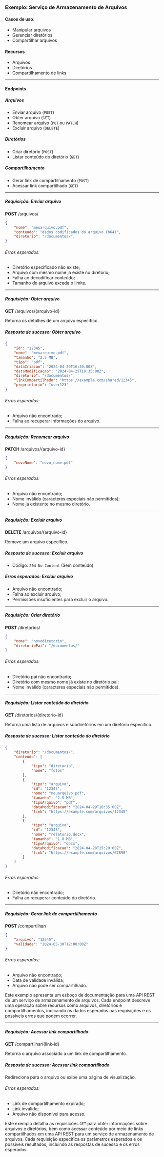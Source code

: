 ### Exemplo: Serviço de Armazenamento de Arquivos

#### Casos de uso:

- Manipular arquivos
- Gerenciar diretórios
- Compartilhar arquivos

#### Recursos

- Arquivos
- Diretórios
- Compartilhamento de links

---

#### Endpoints

##### Arquivos

- Enviar arquivo (`POST`)
- Obter arquivo (`GET`)
- Renomear arquivo (`PUT` ou `PATCH`)
- Excluir arquivo (`DELETE`)

##### Diretórios

- Criar diretório (`POST`)
- Listar conteúdo do diretório (`GET`)

##### Compartilhamento

- Gerar link de compartilhamento (`POST`)
- Acessar link compartilhado (`GET`)

---

##### Requisição: Enviar arquivo

**POST** /arquivos/

````json
{
    "nome": "meuarquivo.pdf",
    "conteudo": "dados codificados do arquivo (b64)",
    "diretorio": "/documentos/",
}
````

###### Erros esperados:

- Diretório especificado não existe;
- Arquivo com mesmo nome já existe no diretório;
- Falha ao decodificar conteúdo;
- Tamanho do arquivo excede o limite.

---

##### Requisição: Obter arquivo

**GET** /arquivos/{arquivo-id}

Retorna os detalhes de um arquivo específico.

##### Resposta de sucesso: Obter arquivo

````json
{
    "id": "12345",
    "nome": "meuarquivo.pdf",
    "tamanho": "2.5 MB",
    "tipo": "pdf",
    "dataCriacao": "2024-04-29T10:30:00Z",
    "dataModificacao": "2024-04-29T10:35:00Z",
    "diretorio": "/documentos/",
    "linkCompartilhado": "https://example.com/shared/12345",
    "proprietario": "user123"
}
````

###### Erros esperados:

- Arquivo não encontrado;
- Falha ao recuperar informações do arquivo.

---

##### Requisição: Renomear arquivo

**PATCH** /arquivos/{arquivo-id}

````json
{
    "novoNome": "novo_nome.pdf"
}
````

###### Erros esperados:

- Arquivo não encontrado;
- Nome inválido (caracteres especiais não permitidos);
- Nome já existente no mesmo diretório.

---

##### Requisição: Excluir arquivo

**DELETE** /arquivos/{arquivo-id}

Remove um arquivo específico.

##### Resposta de sucesso: Excluir arquivo

- Código: `204 No Content`
  (Sem conteúdo)

##### Erros esperados: Excluir arquivo

- Arquivo não encontrado;
- Falha ao excluir arquivo;
- Permissões insuficientes para excluir o arquivo.

---

##### Requisição: Criar diretório

**POST** /diretorios/

````json
{
    "nome": "novodiretorio",
    "diretorioPai": "/documentos/" 
}
````

###### Erros esperados:

- Diretório pai não encontrado;
- Diretório com mesmo nome já existe no diretório pai;
- Nome inválido (caracteres especiais não permitidos).

---

##### Requisição: Listar conteúdo do diretório

**GET** /diretorios/{diretorio-id}

Retorna uma lista de arquivos e subdiretórios em um diretório específico.

##### Resposta de sucesso: Listar conteúdo do diretório

````json
{
    "diretorio": "/documentos/",
    "conteudo": [
        {
            "tipo": "diretorio",
            "nome": "fotos"
        },
        {
            "tipo": "arquivo",
            "id": "12345",
            "nome": "meuarquivo.pdf",
            "tamanho": "2.5 MB",
            "tipoArquivo": "pdf",
            "dataModificacao": "2024-04-29T10:35:00Z",
            "link": "https://example.com/arquivos/12345"
        },
        {
            "tipo": "arquivo",
            "id": "12345",
            "nome": "relatorio.docx",
            "tamanho": "1.8 MB",
            "tipoArquivo": "docx",
            "dataModificacao": "2024-04-28T15:20:00Z",
            "link": "https://example.com/arquivos/67890"
        }
    ]
}
````

###### Erros esperados:

- Diretório não encontrado;
- Falha ao recuperar conteúdo do diretório.

---

##### Requisição: Gerar link de compartilhamento

**POST** /compartilhar/

````json
{
    "arquivo": "12345",
    "validade": "2024-05-30T12:00:00Z"
}
````

###### Erros esperados:

- Arquivo não encontrado;
- Data de validade inválida;
- Arquivo não pode ser compartilhado.

Este exemplo apresenta um esboço de documentação para uma API REST de um serviço de armazenamento de arquivos. Cada endpoint descreve uma operação sobre recursos como arquivos, diretórios e compartilhamentos, indicando os dados esperados nas requisições e os possíveis erros que podem ocorrer.

---

##### Requisição: Acessar link compartilhado

**GET** /compartilhar/{link-id}

Retorna o arquivo associado a um link de compartilhamento.

##### Resposta de sucesso: Acessar link compartilhado

Redireciona para o arquivo ou exibe uma página de visualização.

###### Erros esperados:

- Link de compartilhamento expirado;
- Link inválido;
- Arquivo não disponível para acesso.

Este exemplo detalha as requisições `GET` para obter informações sobre arquivos e diretórios, bem como acessar conteúdo por meio de links compartilhados em uma API REST para um serviço de armazenamento de arquivos. Cada requisição especifica os parâmetros esperados e os possíveis resultados, incluindo as respostas de sucesso e os erros esperados.